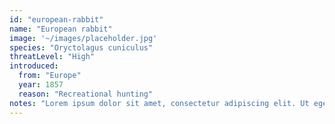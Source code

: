 ```yaml
---
id: "european-rabbit"
name: "European rabbit"
image: '~/images/placeholder.jpg'
species: "Oryctolagus cuniculus"
threatLevel: "High"
introduced:
  from: "Europe"
  year: 1857
  reason: "Recreational hunting"
notes: "Lorem ipsum dolor sit amet, consectetur adipiscing elit. Ut eget nunc posuere, dapibus lectus at, eleifend enim. Maecenas metus enim, facilisis a elementum nec, pellentesque at metus. Nunc risus dui, convallis sit amet magna id, ullamcorper semper velit. Sed quis convallis metus, id mollis ante. In et faucibus justo, eget mollis leo. Nunc eget ornare velit. Curabitur sit amet egestas eros. Vivamus luctus est urna, sed sodales sem semper ut."
---
```

